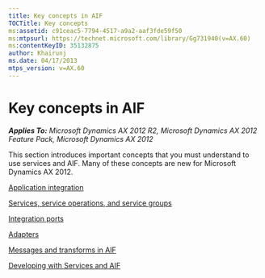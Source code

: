 ```yaml
---
title: Key concepts in AIF
TOCTitle: Key concepts
ms:assetid: c91ceac5-7794-4517-a9a2-aaf3fde59f50
ms:mtpsurl: https://technet.microsoft.com/library/Gg731940(v=AX.60)
ms:contentKeyID: 35132875
author: Khairunj
ms.date: 04/17/2013
mtps_version: v=AX.60
---
```


# Key concepts in AIF 


_**Applies To:** Microsoft Dynamics AX 2012 R2, Microsoft Dynamics AX 2012 Feature Pack, Microsoft Dynamics AX 2012_

This section introduces important concepts that you must understand to use services and AIF. Many of these concepts are new for Microsoft Dynamics AX 2012.

[Application integration](application-integration.md)

[Services, service operations, and service groups](services-service-operations-and-service-groups.md)

[Integration ports](integration-ports.md)

[Adapters](adapters.md)

[Messages and transforms in AIF](messages-and-transforms-in-aif.md)

[Developing with Services and AIF](developing-with-services-and-aif.md)


